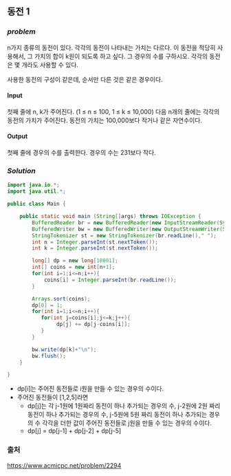 ## **동전 1**


### ***problem***
n가지 종류의 동전이 있다. 각각의 동전이 나타내는 가치는 다르다. 이 동전을 적당히 사용해서, 그 가치의 합이 k원이 되도록 하고 싶다. 그 경우의 수를 구하시오. 각각의 동전은 몇 개라도 사용할 수 있다.

사용한 동전의 구성이 같은데, 순서만 다른 것은 같은 경우이다.

#### **Input**
첫째 줄에 n, k가 주어진다. (1 ≤ n ≤ 100, 1 ≤ k ≤ 10,000) 다음 n개의 줄에는 각각의 동전의 가치가 주어진다. 동전의 가치는 100,000보다 작거나 같은 자연수이다.

#### **Output**
첫째 줄에 경우의 수를 출력한다. 경우의 수는 231보다 작다.

### ***Solution***
``` java
import java.io.*;
import java.util.*;

public class Main {

    public static void main (String[]args) throws IOException {
        BufferedReader br = new BufferedReader(new InputStreamReader(System.in));
        BufferedWriter bw = new BufferedWriter(new OutputStreamWriter(System.out));
        StringTokenizer st = new StringTokenizer(br.readLine()," ");
        int n = Integer.parseInt(st.nextToken());
        int k = Integer.parseInt(st.nextToken());

        long[] dp = new long[10001];
        int[] coins = new int[n+1];
        for(int i=1;i<=n;i++){
            coins[i] = Integer.parseInt(br.readLine());
        }

        Arrays.sort(coins);
        dp[0] = 1;
        for(int i=1;i<=n;i++){
           for(int j=coins[i];j<=k;j++){
                dp[j] += dp[j-coins[i]];
           }
        }

        bw.write(dp[k]+"\n");
        bw.flush();
    }

}
```
- dp[i]는 주어진 동전들로 i원을 만들 수 있는 경우의 수이다.
- 주어진 동전들이 [1,2,5]라면 
  - dp[j]는 각 j-1원에 1원짜리 동전이 하나 추가되는 경우의 수, j-2원에 2원 짜리 동전이 하나 추가되는 경우의 수, j-5원에 5원 짜리 동전이 하나 추가되는 경우의 수 각각을 더한 값이 주어진 동전들로 j원을 만들 수 있는 경우의 수이다.
  - dp[j] = dp[j-1] + dp[j-2] + dp[j-5]   

### 출처
https://www.acmicpc.net/problem/2294
